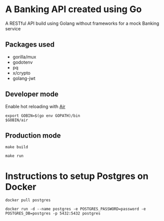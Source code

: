 # A Banking API created using Go

A RESTful API build using Golang without frameworks for a mock Banking service

## Packages used
- gorilla/mux
- godotenv
- pq
- x/crypto
- golang-jwt

## Developer mode

Enable hot reloading with [Air](https://github.com/air-verse/air)

```
export GOBIN=$(go env GOPATH)/bin
$GOBIN/air
```

## Production mode

```
make build
```

```
make run
```

# Instructions to setup Postgres on Docker

```
docker pull postgres
```

```
docker run -d --name postgres -e POSTGRES_PASSWORD=password -e POSTGRES_DB=postgres -p 5432:5432 postgres
```